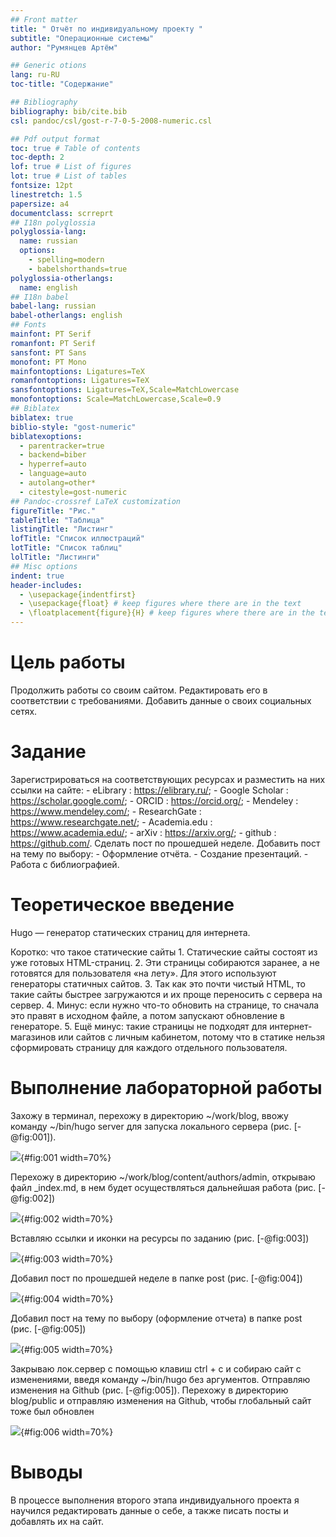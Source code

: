 ```yaml
---
## Front matter
title: " Отчёт по индивидуальному проекту "
subtitle: "Операционные системы"
author: "Румянцев Артём"

## Generic otions
lang: ru-RU
toc-title: "Содержание"

## Bibliography
bibliography: bib/cite.bib
csl: pandoc/csl/gost-r-7-0-5-2008-numeric.csl

## Pdf output format
toc: true # Table of contents
toc-depth: 2
lof: true # List of figures
lot: true # List of tables
fontsize: 12pt
linestretch: 1.5
papersize: a4
documentclass: scrreprt
## I18n polyglossia
polyglossia-lang:
  name: russian
  options:
	- spelling=modern
	- babelshorthands=true
polyglossia-otherlangs:
  name: english
## I18n babel
babel-lang: russian
babel-otherlangs: english
## Fonts
mainfont: PT Serif
romanfont: PT Serif
sansfont: PT Sans
monofont: PT Mono
mainfontoptions: Ligatures=TeX
romanfontoptions: Ligatures=TeX
sansfontoptions: Ligatures=TeX,Scale=MatchLowercase
monofontoptions: Scale=MatchLowercase,Scale=0.9
## Biblatex
biblatex: true
biblio-style: "gost-numeric"
biblatexoptions:
  - parentracker=true
  - backend=biber
  - hyperref=auto
  - language=auto
  - autolang=other*
  - citestyle=gost-numeric
## Pandoc-crossref LaTeX customization
figureTitle: "Рис."
tableTitle: "Таблица"
listingTitle: "Листинг"
lofTitle: "Список иллюстраций"
lotTitle: "Список таблиц"
lolTitle: "Листинги"
## Misc options
indent: true
header-includes:
  - \usepackage{indentfirst}
  - \usepackage{float} # keep figures where there are in the text
  - \floatplacement{figure}{H} # keep figures where there are in the text
---
```


# Цель работы

Продолжить работы со своим сайтом. Редактировать его в соответствии с требованиями. Добавить данные о своих социальных сетях.

# Задание

Зарегистрироваться на соответствующих ресурсах и разместить на них ссылки на сайте: - eLibrary : https://elibrary.ru/; - Google Scholar : https://scholar.google.com/; - ORCID : https://orcid.org/; - Mendeley : https://www.mendeley.com/; - ResearchGate : https://www.researchgate.net/; - Academia.edu : https://www.academia.edu/; - arXiv : https://arxiv.org/; - github : https://github.com/. Сделать пост по прошедшей неделе. Добавить пост на тему по выбору: - Оформление отчёта. - Создание презентаций. - Работа с библиографией.


# Теоретическое введение

Hugo — генератор статических страниц для интернета.

Коротко: что такое статические сайты 1. Статические сайты состоят из уже готовых HTML-страниц. 2. Эти страницы собираются заранее, а не готовятся для пользователя «на лету». Для этого используют генераторы статичных сайтов. 3. Так как это почти чистый HTML, то такие сайты быстрее загружаются и их проще переносить с сервера на сервер. 4. Минус: если нужно что-то обновить на странице, то сначала это правят в исходном файле, а потом запускают обновление в генераторе. 5. Ещё минус: такие страницы не подходят для интернет-магазинов или сайтов с личным кабинетом, потому что в статике нельзя сформировать страницу для каждого отдельного пользователя.

# Выполнение лабораторной работы

Захожу в терминал, перехожу в директорию ~/work/blog, ввожу команду ~/bin/hugo server для запуска локального сервера  (рис. [-@fig:001]).

![](image/1.png){#fig:001 width=70%}

Перехожу в директорию ~/work/blog/content/authors/admin, открываю файл _index.md,  в нем будет осуществляться дальнейшая работа (рис. [-@fig:002])

![](image/2.png){#fig:002 width=70%}

Вставляю ссылки и  иконки на ресурсы по заданию (рис. [-@fig:003])

![](image/3.png){#fig:003 width=70%}

Добавил пост по прошедшей неделе в папке post (рис. [-@fig:004])

![](image/4.png){#fig:004 width=70%}

Добавил пост на тему по выбору (оформление отчета) в папке post (рис. [-@fig:005])

![](image/5.png){#fig:005 width=70%}

Закрываю лок.сервер с помощью клавиш ctrl + c и собираю сайт с изменениями, введя команду ~/bin/hugo без аргументов. Отправляю изменения на Github (рис. [-@fig:005]). 
Перехожу в директорию blog/public  и отправляю изменения на Github, чтобы глобальный сайт тоже был обновлен

![](image/6.png){#fig:006 width=70%}

# Выводы

В процессе выполнения второго этапа индивидуального проекта я научился редактировать данные о себе, а также писать посты  и добавлять их на сайт.


